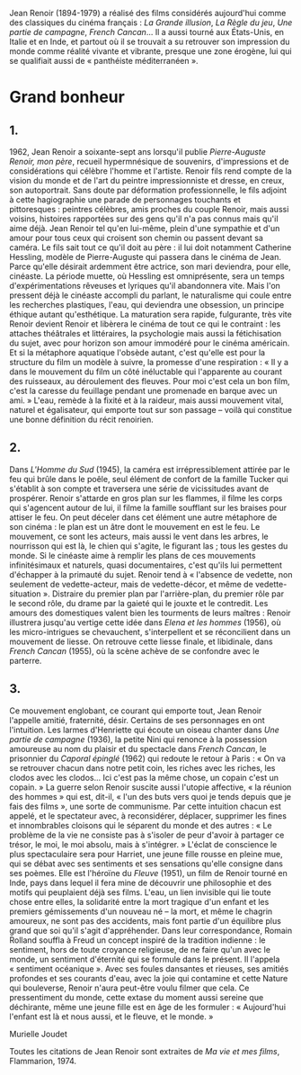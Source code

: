 Jean Renoir (1894-1979) a réalisé des films considérés aujourd'hui comme des classiques du cinéma français&nbsp;: *La Grande illusion*, *La Règle du jeu*, *Une partie de campagne*, *French Cancan*... Il a aussi tourné aux États-Unis, en Italie et en Inde, et partout où il se trouvait a su retrouver son impression du monde comme réalité vivante et vibrante, presque une zone érogène, lui qui se qualifiait aussi de «&nbsp;panthéiste méditerranéen&nbsp;».

# Grand bonheur

## 1.

1962, Jean Renoir a soixante-sept ans lorsqu'il publie *Pierre-Auguste Renoir, mon père*, recueil hypermnésique de souvenirs, d'impressions et de considérations qui célèbre l'homme et l'artiste. Renoir fils rend compte de la vision du monde et de l'art du peintre impressionniste et dresse, en creux, son autoportrait. Sans doute par déformation professionnelle, le fils adjoint à cette hagiographie une parade de personnages touchants et pittoresques&nbsp;: peintres célèbres, amis proches du couple Renoir, mais aussi voisins, histoires rapportées sur des gens qu'il n'a pas connus mais qu'il aime déjà. Jean Renoir tel qu'en lui-même, plein d'une sympathie et d'un amour pour tous ceux qui croisent son chemin ou passent devant sa caméra. Le fils sait tout ce qu'il doit au père&nbsp;: il lui doit notamment Catherine Hessling, modèle de Pierre-Auguste qui passera dans le cinéma de Jean. Parce qu'elle désirait ardemment être actrice, son mari deviendra, pour elle, cinéaste. La période muette, où Hessling est omniprésente, sera un temps d'expérimentations rêveuses et lyriques qu'il abandonnera vite. Mais l'on pressent déjà le cinéaste accompli du parlant, le naturalisme qui coule entre les recherches plastiques, l'eau, qui deviendra une obsession, un principe éthique autant qu'esthétique. La maturation sera rapide, fulgurante, très vite Renoir devient Renoir et libèrera le cinéma de tout ce qui le contraint&nbsp;: les attaches théâtrales et littéraires, la psychologie mais aussi la fétichisation du sujet, avec pour horizon son amour immodéré pour le cinéma américain. Et si la métaphore aquatique l'obsède autant, c'est qu'elle est pour la structure du film un modèle à suivre, la promesse d'une respiration&nbsp;: «&nbsp;Il y a dans le mouvement du film un côté inéluctable qui l'apparente au courant des ruisseaux, au déroulement des fleuves. Pour moi c'est cela un bon film, c'est la caresse du feuillage pendant une promenade en barque avec un ami.&nbsp;» L'eau, remède à la fixité et à la raideur, mais aussi mouvement vital, naturel et égalisateur, qui emporte tout sur son passage&nbsp;–&nbsp;voilà qui constitue une bonne définition du récit renoirien.

## 2.

Dans *L'Homme du Sud* (1945), la caméra est irrépressiblement attirée par le feu qui brûle dans le poêle, seul élément de confort de la famille Tucker qui s'établit à son compte et traversera une série de vicissitudes avant de prospérer. Renoir s'attarde en gros plan sur les flammes, il filme les corps qui s'agencent autour de lui, il filme la famille soufflant sur les braises pour attiser le feu. On peut déceler dans cet élément une autre métaphore de son cinéma&nbsp;: le plan est un âtre dont le mouvement en est le feu. Le mouvement, ce sont les acteurs, mais aussi le vent dans les arbres, le nourrisson qui est là, le chien qui s'agite, le figurant las&nbsp;; tous les gestes du monde. Si le cinéaste aime à remplir les plans de ces mouvements infinitésimaux et naturels, quasi documentaires, c'est qu'ils lui permettent d'échapper à la primauté du sujet. Renoir tend à «&nbsp;l'absence de vedette, non seulement de vedette-acteur, mais de vedette-décor, et même de vedette-situation&nbsp;». Distraire du premier plan par l'arrière-plan, du premier rôle par le second rôle, du drame par la gaieté qui le jouxte et le contredit. Les amours des domestiques valent bien les tourments de leurs maîtres&nbsp;: Renoir illustrera jusqu'au vertige cette idée dans *Elena et les hommes* (1956), où les micro-intrigues se chevauchent, s'interpellent et se réconcilient dans un mouvement de liesse. On retrouve cette liesse finale, et libidinale, dans *French Cancan* (1955), où la scène achève de se confondre avec le parterre.

## 3.

Ce mouvement englobant, ce courant qui emporte tout, Jean Renoir l'appelle amitié, fraternité, désir. Certains de ses personnages en ont l'intuition. Les larmes d'Henriette qui écoute un oiseau chanter dans *Une partie de campagne* (1936), la petite Nini qui renonce à la possession amoureuse au nom du plaisir et du spectacle dans *French Cancan*, le prisonnier du *Caporal épinglé* (1962) qui redoute le retour à Paris&nbsp;: «&nbsp;On va se retrouver chacun dans notre petit coin, les riches avec les riches, les clodos avec les clodos... Ici c'est pas la même chose, un copain c'est un copain.&nbsp;» La guerre selon Renoir suscite aussi l'utopie affective, «&nbsp;la réunion des hommes&nbsp;» qui est, dit-il, «&nbsp;l'un des buts vers quoi je tends depuis que je fais des films&nbsp;», une sorte de communisme. Par cette intuition chacun est appelé, et le spectateur avec, à reconsidérer, déplacer, supprimer les fines et innombrables cloisons qui le séparent du monde et des autres&nbsp;: «&nbsp;Le problème de la vie ne consiste pas à s'isoler de peur d'avoir à partager ce trésor, le moi, le moi absolu, mais à s'intégrer.&nbsp;» L'éclat de conscience le plus spectaculaire sera pour Harriet, une jeune fille rousse en pleine mue, qui se débat avec ses sentiments et ses sensations qu'elle consigne dans ses poèmes. Elle est l'héroïne du *Fleuve* (1951), un film de Renoir tourné en Inde, pays dans lequel il fera mine de découvrir une philosophie et des motifs qui peuplaient déjà ses films. L'eau, un lien invisible qui lie toute chose entre elles, la solidarité entre la mort tragique d'un enfant et les premiers gémissements d'un nouveau né&nbsp;–&nbsp;la mort, et même le chagrin amoureux, ne sont pas des accidents, mais font partie d'un équilibre plus grand que soi qu'il s'agit d'appréhender. Dans leur correspondance, Romain Rolland souffla à Freud un concept inspiré de la tradition indienne&nbsp;: le sentiment, hors de toute croyance religieuse, de ne faire qu'un avec le monde, un sentiment d'éternité qui se formule dans le présent. Il l'appela «&nbsp;sentiment océanique&nbsp;». Avec ses foules dansantes et rieuses, ses amitiés profondes et ses courants d'eau, avec la joie qui contamine et cette Nature qui bouleverse, Renoir n'aura peut-être voulu filmer que cela. Ce pressentiment du monde, cette extase du moment aussi sereine que déchirante, même une jeune fille est en âge de les formuler&nbsp;: «&nbsp;Aujourd'hui l'enfant est là et nous aussi, et le fleuve, et le monde.&nbsp;»

Murielle Joudet

Toutes les citations de Jean Renoir sont extraites de *Ma vie et mes films*, Flammarion, 1974.